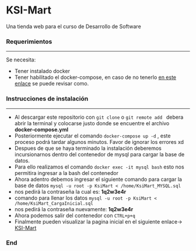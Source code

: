 # KSI-Mart

Una tienda web para el curso de  Desarrollo de Software

### Requerimientos
------------

Se necesita:
- Tener instalado docker
- Tener habilitado el docker-compose, en caso de no tenerlo [en este enlace](https://docs.docker.com/compose/install/) se puede revisar como.

### Instrucciones de instalación

------------

- Al descargar este repositorio con `git clone` o `git remote add `  debera abrir la terminal y colocarse justo donde se encuentre el archivo **docker-compose.yml**
- Posteriormente ejecutar el comando `docker-compose up -d` , este proceso podrá tardar algunos minutos. Favor de ignorar los errores xd
- Despues de que se haya terminado la instalación deberemos incursionarnos dentro del contenedor de mysql para cargar la base de datos.
- Para ello realizamos el comando `docker exec -it mysql bash` esto nos permitira ingresar a la bash del contenedor
- Ahora adentro debemos ingresar el siguiente comando para cargar la base de datos `mysql -u root -p KsiMart < /home/KsiMart_MYSQL.sql`
- nos pedirá la contraseña la cual es:  **1q2w3e4r**
- comando para llenar los datos `mysql -u root -p KsiMart < /home/KsiMart_CargaInicial.sql`
- nos pedirá la contraseña nuevamente:  **1q2w3e4r**
- Ahora podemos salir del contenedor con `CTRL+p+q`
- Finalmente pueden visualizar la pagina inicial en el siguiente enlace-> [KSI-Mart](http://localhost:80 "KSI-Mart")

### End
